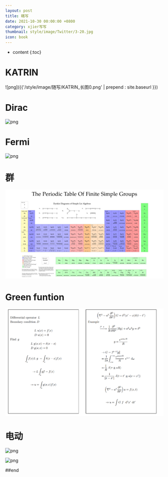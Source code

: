 ```yaml
---
layout: post
title: 瞎写
date: 2021-10-30 00:00:00 +0800
category: xjier写写
thumbnail: style/image/Twitter/3-20.jpg
icon: book
---
```


* content
{:toc}

# KATRIN

![png]({{'/style/image/随写/KATRIN_长图0.png' | prepend : site.baseurl }})

# Dirac

![png](\myPage\style\image\Dirac.png)

# Fermi 

![png](\myPage\style\image\miRule_长图0.png)

# 群

![png](style\image\IMG_20191014_102242.jpg)

# Green funtion

![png](style\image\green.png)

# 电动

![png](\myPage\style\image\力学复习提纲_长图0.png)

![png](\myPage\style\image\电场规范_长图0.png)



<!-- # 中微子 -->

<!-- ![png](\myPage\style\image\neutrino.png) -->



##end














